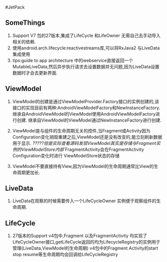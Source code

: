 #JetPack
## SomeThings
1. Support V7 包的27版本,集成了LifeCycle 和LifeOwner 无需自己去手动导入相关的依赖.
2. 使用android.arch.lifecycle:reactivestreams库,可以将RxJava2 与LiveData集成使用
3. tips:guide to app architecture 中的webservice直接返回一个MutableLiveData,然后异步执行请求去设置数据并无问题,因为LiveData设置数据时才会去更新界面.
## ViewModel
1. ViewModel的创建是通过ViewModelProvider.Factory接口的实例创建的,该接口的实现目前有两种:AndroidViewModelFactory和NewInstanceFactory.
继承自AndroidViewModel的ViewModel使用AndroidViewModelFactory进行创建.
继承自ViewModel的ViewModel通过NewInstanceFactory进行创建.

2. ViewModel是与组件的生命周期无关的控件,当Fragment或Activity因为Configuration变化销毁重建之后,ViewModel还是没有改变的,能立刻刷新数据用于显示.
   *?????但是实际查看源码发现ViewModel其实是存储与Fragment实例的ViewModelStore内部*
   FragmentActivity会在FragmentActivity Configuration变化时进行 ViewModelStore状态的存储
   
3. ViewModel不要直接持有View,因为ViewModel的生命周期通常比View的生命周期更加长.


## LiveData
1. LiveData在观察的时候需要传入一个LifeCycleOwner 实例便于观察组件的生命周期.

## LifeCycle
1. 27版本的Support v4包中,Fragment 以及FragmentActivity 均实现了LifeCycleOwner接口,getLifeCycle返回的均为LifecycleRegistry的实例用于管理(LiveData,ViewModel的生命周期)
   v4包中的Fragment Activity的start stop resume等生命周期均会回调给LifeCycleRegistry
